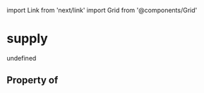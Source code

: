 import Link from 'next/link'
import Grid from '@components/Grid'

# supply

undefined

## Property of



